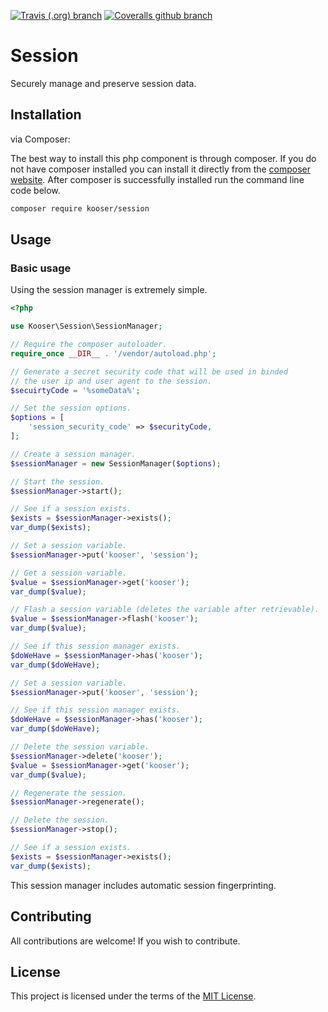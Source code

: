 [![Travis (.org) branch](https://img.shields.io/travis/Kooser6/Session/master.svg)](https://travis-ci.org/Kooser6/Session)
[![Coveralls github branch](https://img.shields.io/coveralls/github/Kooser6/Session/master.svg)](https://coveralls.io/github/Kooser6/Session?branch=master)

# Session

Securely manage and preserve session data.

## Installation

via Composer:

The best way to install this php component is through composer. If you do not have composer installed you can install it directly from the [composer website](https://getcomposer.org/). After composer is successfully installed run the command line code below.

```sh
composer require kooser/session
```

## Usage

### Basic usage

Using the session manager is extremely simple.

```php
<?php

use Kooser\Session\SessionManager;

// Require the composer autoloader.
require_once __DIR__ . '/vendor/autoload.php';

// Generate a secret security code that will be used in binded
// the user ip and user agent to the session.
$secuirtyCode = '%someData%';

// Set the session options.
$options = [
    'session_security_code' => $securityCode,
];

// Create a session manager.
$sessionManager = new SessionManager($options);

// Start the session.
$sessionManager->start();

// See if a session exists.
$exists = $sessionManager->exists();
var_dump($exists);

// Set a session variable.
$sessionManager->put('kooser', 'session');

// Get a session variable.
$value = $sessionManager->get('kooser');
var_dump($value);

// Flash a session variable (deletes the variable after retrievable).
$value = $sessionManager->flash('kooser');
var_dump($value);

// See if this session manager exists.
$doWeHave = $sessionManager->has('kooser');
var_dump($doWeHave);

// Set a session variable.
$sessionManager->put('kooser', 'session');

// See if this session manager exists.
$doWeHave = $sessionManager->has('kooser');
var_dump($doWeHave);

// Delete the session variable.
$sessionManager->delete('kooser');
$value = $sessionManager->get('kooser');
var_dump($value);

// Regenerate the session.
$sessionManager->regenerate();

// Delete the session.
$sessionManager->stop();

// See if a session exists.
$exists = $sessionManager->exists();
var_dump($exists);

```

This session manager includes automatic session fingerprinting.

## Contributing

All contributions are welcome! If you wish to contribute.

## License

This project is licensed under the terms of the [MIT License](https://opensource.org/licenses/MIT).
